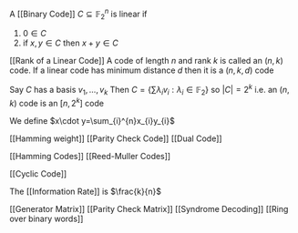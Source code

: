 A [[Binary Code]] $C\subseteq \mathbb{F}_{2}^{n}$ is linear if
1. $0\in C$
2. if $x,y\in C$ then $x+y\in C$

[[Rank of a Linear Code]]
A code of length $n$ and rank $k$ is called an $(n,k)$ code. 
If a linear code has minimum distance $d$ then it is a $(n,k,d)$ code

Say $C$ has a basis $v_{1},\dots,v_{k}$
Then $C=\left\{  \sum \lambda_{i}v_{i}:\lambda_{i}\in \mathbb{F}_{2}  \right\}$ so $\lvert C \rvert=2^{k}$
i.e. an $(n,k)$ code is an $[n,2^{k}]$ code

We define $x\cdot y=\sum_{i}^{n}x_{i}y_{i}$

[[Hamming weight]]
[[Parity Check Code]]
[[Dual Code]]

[[Hamming Codes]]
[[Reed-Muller Codes]]

[[Cyclic Code]]

The [[Information Rate]] is $\frac{k}{n}$

[[Generator Matrix]]
[[Parity Check Matrix]]
[[Syndrome Decoding]]
[[Ring over binary words]]

